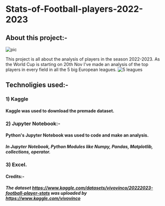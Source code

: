 # Stats-of-Football-players-2022-2023

## About this project:-
![pic](https://user-images.githubusercontent.com/98260570/202894533-8c167f4b-c85b-49f7-a761-f60caea4a2a3.jpg)

This project is all about the analysis of players in the season 2022-2023. As the World Cup is starting on 20th Nov I've made an analysis of the top players in every field in all the 5 big European leagues.
![5 leagues](https://user-images.githubusercontent.com/98260570/202894575-98e85084-b1eb-410a-9688-26ef8b0028be.jpg)

## Technoligies used:-
### 1) Kaggle
#### Kaggle was used to download the premade dataset. 
### 2) Jupyter Notebook:-
#### Python's Jupyter Notebook was used to code and make an analysis.
##### In Jupyter Notebook, Python Modules like Numpy, Pandas, Matplotlib, collections, operator.
### 3) Excel.
#### Credits:- 
##### The dataset https://www.kaggle.com/datasets/vivovinco/20222023-football-player-stats was uploaded by https://www.kaggle.com/vivovinco
